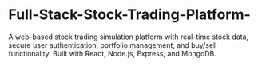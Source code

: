 # Full-Stack-Stock-Trading-Platform-
A web-based stock trading simulation platform with real-time stock data, secure user authentication, portfolio management, and buy/sell functionality. Built with React, Node.js, Express, and MongoDB.
